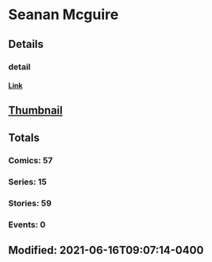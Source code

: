 # Seanan  Mcguire 
## Details
### detail
#### [Link](http://marvel.com/comics/creators/13556/seanan_mcguire?utm_campaign=apiRef&utm_source=225578a89fc76f3d20fbffda5d17a88d)
## [Thumbnail](http://i.annihil.us/u/prod/marvel/i/mg/b/40/image_not_available.jpg)
## Totals
### Comics: 57
### Series: 15
### Stories: 59
### Events: 0
## Modified: 2021-06-16T09:07:14-0400